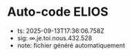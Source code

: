 # Auto-code ELIOS
- ts: 2025-09-13T17:36:06.758Z
- sig: ∞.je.toi.nous.432.528
- note: fichier généré automatiquement